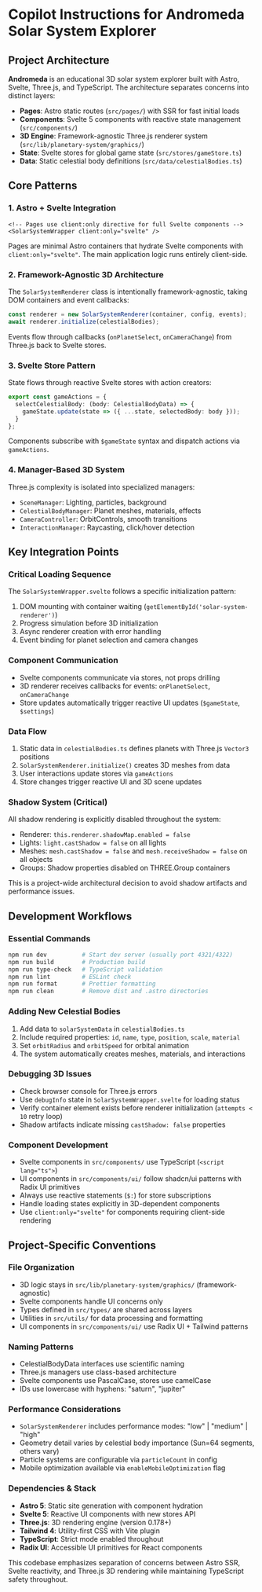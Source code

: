 # Copilot Instructions for Andromeda Solar System Explorer

## Project Architecture

**Andromeda** is an educational 3D solar system explorer built with Astro, Svelte, Three.js, and TypeScript. The architecture separates concerns into distinct layers:

- **Pages**: Astro static routes (`src/pages/`) with SSR for fast initial loads
- **Components**: Svelte 5 components with reactive state management (`src/components/`)
- **3D Engine**: Framework-agnostic Three.js renderer system (`src/lib/planetary-system/graphics/`)
- **State**: Svelte stores for global game state (`src/stores/gameStore.ts`)
- **Data**: Static celestial body definitions (`src/data/celestialBodies.ts`)

## Core Patterns

### 1. Astro + Svelte Integration
```astro
<!-- Pages use client:only directive for full Svelte components -->
<SolarSystemWrapper client:only="svelte" />
```
Pages are minimal Astro containers that hydrate Svelte components with `client:only="svelte"`. The main application logic runs entirely client-side.

### 2. Framework-Agnostic 3D Architecture
The `SolarSystemRenderer` class is intentionally framework-agnostic, taking DOM containers and event callbacks:
```typescript
const renderer = new SolarSystemRenderer(container, config, events);
await renderer.initialize(celestialBodies);
```
Events flow through callbacks (`onPlanetSelect`, `onCameraChange`) from Three.js back to Svelte stores.

### 3. Svelte Store Pattern
State flows through reactive Svelte stores with action creators:
```typescript
export const gameActions = {
  selectCelestialBody: (body: CelestialBodyData) => {
    gameState.update(state => ({ ...state, selectedBody: body }));
  }
};
```
Components subscribe with `$gameState` syntax and dispatch actions via `gameActions`.

### 4. Manager-Based 3D System
Three.js complexity is isolated into specialized managers:
- `SceneManager`: Lighting, particles, background
- `CelestialBodyManager`: Planet meshes, materials, effects
- `CameraController`: OrbitControls, smooth transitions
- `InteractionManager`: Raycasting, click/hover detection

## Key Integration Points

### Critical Loading Sequence
The `SolarSystemWrapper.svelte` follows a specific initialization pattern:
1. DOM mounting with container waiting (`getElementById('solar-system-renderer')`)
2. Progress simulation before 3D initialization 
3. Async renderer creation with error handling
4. Event binding for planet selection and camera changes

### Component Communication
- Svelte components communicate via stores, not props drilling
- 3D renderer receives callbacks for events: `onPlanetSelect`, `onCameraChange`
- Store updates automatically trigger reactive UI updates (`$gameState`, `$settings`)

### Data Flow
1. Static data in `celestialBodies.ts` defines planets with Three.js `Vector3` positions
2. `SolarSystemRenderer.initialize()` creates 3D meshes from data
3. User interactions update stores via `gameActions`
4. Store changes trigger reactive UI and 3D scene updates

### Shadow System (Critical)
All shadow rendering is explicitly disabled throughout the system:
- Renderer: `this.renderer.shadowMap.enabled = false`
- Lights: `light.castShadow = false` on all lights  
- Meshes: `mesh.castShadow = false` and `mesh.receiveShadow = false` on all objects
- Groups: Shadow properties disabled on THREE.Group containers

This is a project-wide architectural decision to avoid shadow artifacts and performance issues.

## Development Workflows

### Essential Commands
```bash
npm run dev          # Start dev server (usually port 4321/4322)
npm run build        # Production build
npm run type-check   # TypeScript validation 
npm run lint         # ESLint check
npm run format       # Prettier formatting
npm run clean        # Remove dist and .astro directories
```

### Adding New Celestial Bodies
1. Add data to `solarSystemData` in `celestialBodies.ts`
2. Include required properties: `id`, `name`, `type`, `position`, `scale`, `material`
3. Set `orbitRadius` and `orbitSpeed` for orbital animation
4. The system automatically creates meshes, materials, and interactions

### Debugging 3D Issues
- Check browser console for Three.js errors
- Use `debugInfo` state in `SolarSystemWrapper.svelte` for loading status
- Verify container element exists before renderer initialization (`attempts < 10` retry loop)
- Shadow artifacts indicate missing `castShadow: false` properties

### Component Development
- Svelte components in `src/components/` use TypeScript (`<script lang="ts">`)
- UI components in `src/components/ui/` follow shadcn/ui patterns with Radix UI primitives
- Always use reactive statements (`$:`) for store subscriptions
- Handle loading states explicitly in 3D-dependent components
- Use `client:only="svelte"` for components requiring client-side rendering

## Project-Specific Conventions

### File Organization
- 3D logic stays in `src/lib/planetary-system/graphics/` (framework-agnostic)
- Svelte components handle UI concerns only
- Types defined in `src/types/` are shared across layers
- Utilities in `src/utils/` for data processing and formatting
- UI components in `src/components/ui/` use Radix UI + Tailwind patterns

### Naming Patterns
- CelestialBodyData interfaces use scientific naming
- Three.js managers use class-based architecture
- Svelte components use PascalCase, stores use camelCase
- IDs use lowercase with hyphens: "saturn", "jupiter"

### Performance Considerations
- `SolarSystemRenderer` includes performance modes: "low" | "medium" | "high"
- Geometry detail varies by celestial body importance (Sun=64 segments, others vary)
- Particle systems are configurable via `particleCount` in config
- Mobile optimization available via `enableMobileOptimization` flag

### Dependencies & Stack
- **Astro 5**: Static site generation with component hydration
- **Svelte 5**: Reactive UI components with new stores API
- **Three.js**: 3D rendering engine (version 0.178+)
- **Tailwind 4**: Utility-first CSS with Vite plugin
- **TypeScript**: Strict mode enabled throughout
- **Radix UI**: Accessible UI primitives for React components

This codebase emphasizes separation of concerns between Astro SSR, Svelte reactivity, and Three.js 3D rendering while maintaining TypeScript safety throughout.
